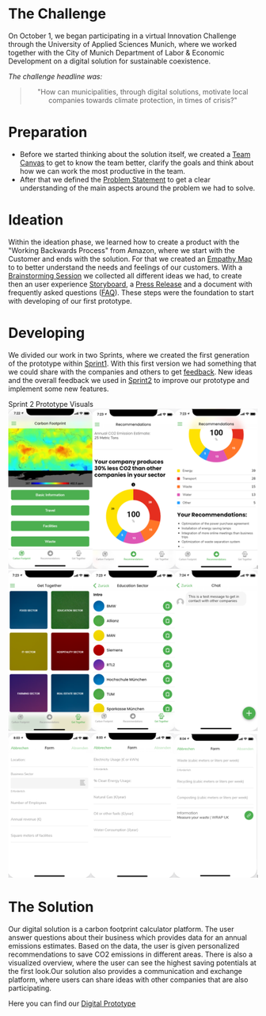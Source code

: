# The Challenge

<p>On October 1, we began participating in a virtual Innovation Challenge through the University of Applied Sciences Munich, where we worked together with the City of Munich Department of Labor & Economic Development on a digital solution for sustainable coexistence.</p>

*The challenge headline was:*

><center>"How can municipalities, through digital solutions,   motivate local companies towards climate protection, in times of crisis?"</center>

# Preparation

* Before we started thinking about the solution itself, we created a [Team Canvas](https://github.com/gxc-international-innovation-challenge/gxc-team-11/wiki/Team-Canvas) to get to know the team better, clarify the goals and think about how we can work the most productive in the team.
* After that we defined the [Problem Statement](https://github.com/gxc-international-innovation-challenge/gxc-team-11/wiki/Problem-Statement) to get a clear understanding of the main aspects around the problem we had to solve.

# Ideation

Within the ideation phase, we learned how to create a product with the "Working Backwards Process" from Amazon, where we start with the Customer and ends with the solution.
For that we created an [Empathy Map](https://github.com/gxc-international-innovation-challenge/gxc-team-11/wiki/Empathy-Map) to to better understand the needs and feelings of our customers.
With a [Brainstorming Session](https://github.com/gxc-international-innovation-challenge/gxc-team-11/wiki/Innovation-Ideas) we collected all different ideas we had, to create then an user experience [Storyboard](https://github.com/gxc-international-innovation-challenge/gxc-team-11/wiki/Storyboard), a [Press Release](https://github.com/gxc-international-innovation-challenge/gxc-team-11/wiki/Press-Release) and a document with frequently asked questions ([FAQ](https://github.com/gxc-international-innovation-challenge/gxc-team-11/wiki/FAQs)).
These steps were the foundation to start with developing of our first prototype. 


# Developing

We divided our work in two Sprints, where we created the first generation of the prototype within [Sprint1](https://github.com/gxc-international-innovation-challenge/gxc-team-11/wiki/Sprint-1). 
With this first version we had something that we could share with the companies and others to get [feedback](https://github.com/gxc-international-innovation-challenge/gxc-team-11/wiki/Prototype-Testing).
New ideas and the overall feedback we used in [Sprint2](https://github.com/gxc-international-innovation-challenge/gxc-team-11/wiki/Sprint-2) to improve our prototype and implement some new features.

Sprint 2 Prototype Visuals 
![1](https://github.com/gxc-international-innovation-challenge/gxc-team-11/blob/main/first.PNG)
![2](https://github.com/gxc-international-innovation-challenge/gxc-team-11/blob/main/second.PNG)
![3](https://github.com/gxc-international-innovation-challenge/gxc-team-11/blob/main/third.PNG)

# The Solution

Our digital solution is a carbon footprint calculator platform. The user answer questions about their business which provides data for an annual emissions estimates. Based on the data, the user is given personalized recommendations to save CO2 emissions in different areas. There is also a visualized overview, where the user can see the highest saving potentials at the first look.Our solution also provides a communication and exchange platform, where users can share ideas with other companies that are also participating.

Here you can find our [Digital Prototype](https://m-visual.glideapp.io/)
